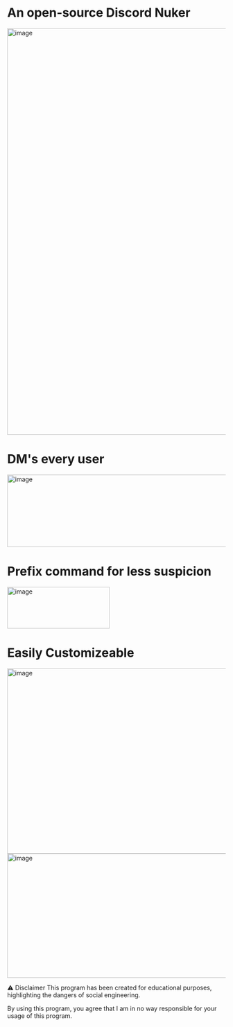 # An open-source Discord Nuker
<img width="938" height="938" alt="image" src="https://github.com/user-attachments/assets/0777df34-1019-428a-a197-342ee3bc3293" />

# DM's every user
<img width="512" height="167" alt="image" src="https://github.com/user-attachments/assets/ea4bbf8c-a531-4309-b695-de384f440670" />

# Prefix command for less suspicion
<img width="236" height="96" alt="image" src="https://github.com/user-attachments/assets/63efcbe3-d307-4b31-913e-92130451c5d5" />

# Easily Customizeable
<img width="723" height="427" alt="image" src="https://github.com/user-attachments/assets/2bf9ba51-d578-4409-ab12-5fc7f328580c" />
<img width="608" height="287" alt="image" src="https://github.com/user-attachments/assets/dc841b40-6254-425a-8076-ec0f37885fb0" />

⚠️ Disclaimer 
This program has been created for educational purposes, highlighting the dangers of social engineering.

By using this program, you agree that I am in no way responsible for your usage of this program.
